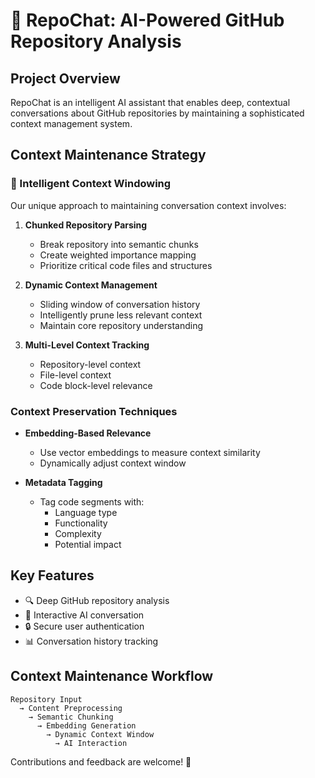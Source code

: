 # 🤖 RepoChat: AI-Powered GitHub Repository Analysis

## Project Overview

RepoChat is an intelligent AI assistant that enables deep, contextual conversations about GitHub repositories by maintaining a sophisticated context management system.

## Context Maintenance Strategy

### 🧠 Intelligent Context Windowing

Our unique approach to maintaining conversation context involves:

1. **Chunked Repository Parsing**

   - Break repository into semantic chunks
   - Create weighted importance mapping
   - Prioritize critical code files and structures

2. **Dynamic Context Management**

   - Sliding window of conversation history
   - Intelligently prune less relevant context
   - Maintain core repository understanding

3. **Multi-Level Context Tracking**
   - Repository-level context
   - File-level context
   - Code block-level relevance

### Context Preservation Techniques

- **Embedding-Based Relevance**

  - Use vector embeddings to measure context similarity
  - Dynamically adjust context window

- **Metadata Tagging**
  - Tag code segments with:
    - Language type
    - Functionality
    - Complexity
    - Potential impact

## Key Features

- 🔍 Deep GitHub repository analysis
- 💬 Interactive AI conversation
- 🔒 Secure user authentication
- 📊 Conversation history tracking

## Context Maintenance Workflow

```
Repository Input
  → Content Preprocessing
    → Semantic Chunking
      → Embedding Generation
        → Dynamic Context Window
          → AI Interaction
```

Contributions and feedback are welcome! 🚀
